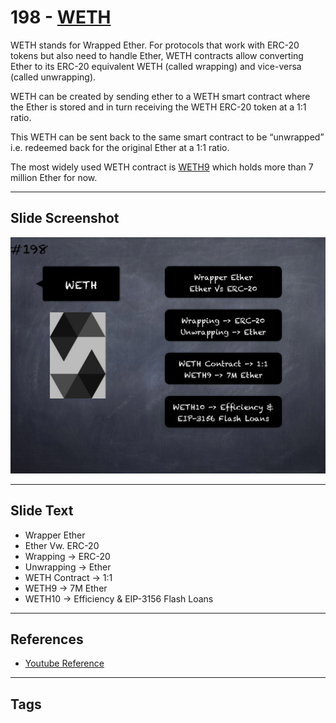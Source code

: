 # 198 - [WETH](WETH.md)
WETH stands for Wrapped Ether. For protocols that work with ERC-20 tokens but also need to handle Ether, WETH contracts allow converting Ether to its ERC-20 equivalent WETH (called wrapping) and vice-versa (called unwrapping).

WETH can be created by sending ether to a WETH smart contract where the Ether is stored and in turn receiving the WETH ERC-20 token at a 1:1 ratio. 

This WETH can be sent back to the same smart contract to be “unwrapped” i.e. redeemed back for the original Ether at a 1:1 ratio. 

The most widely used WETH contract is [WETH9](https://etherscan.io/address/0xc02aaa39b223fe8d0a0e5c4f27ead9083c756cc2#code) which holds more than 7 million Ether for now.
___
## Slide Screenshot
![198.png](../../images/solidity201/198.png)
___
## Slide Text
- Wrapper Ether
- Ether Vw. ERC-20
- Wrapping -> ERC-20
- Unwrapping -> Ether
- WETH Contract -> 1:1
- WETH9 -> 7M Ether
- WETH10 -> Efficiency & EIP-3156 Flash Loans
___
## References
- [Youtube Reference](https://youtu.be/0kx8M4u5980?t=1381)
___
## Tags